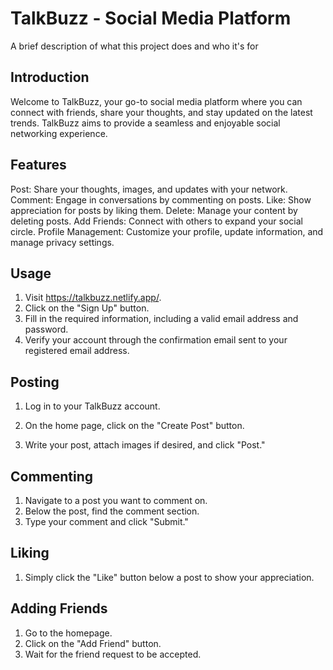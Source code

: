 
# TalkBuzz - Social Media Platform


A brief description of what this project does and who it's for


## Introduction
Welcome to TalkBuzz, your go-to social media platform where you can connect with friends, share your thoughts, and stay updated on the latest trends. TalkBuzz aims to provide a seamless and enjoyable social networking experience.
## Features

Post: Share your thoughts, images, and updates with your network.
Comment: Engage in conversations by commenting on posts.
Like: Show appreciation for posts by liking them.
Delete: Manage your content by deleting posts.
Add Friends: Connect with others to expand your social circle.
Profile Management: Customize your profile, update information, and manage privacy settings.
## Usage

1. Visit https://talkbuzz.netlify.app/.
2. Click on the "Sign Up" button.
3. Fill in the required information, including a valid email address and password.
4. Verify your account through the confirmation email sent to your registered email address.


## Posting
1. Log in to your TalkBuzz account.

2. On the home page, click on the "Create Post" button.

3. Write your post, attach images if desired, and click "Post."
## Commenting

1. Navigate to a post you want to comment on.
2. Below the post, find the comment section.
3. Type your comment and click "Submit."
## Liking
1. Simply click the "Like" button below a post to show your appreciation.
## Adding Friends

1. Go to the homepage.
2. Click on the "Add Friend" button.
3. Wait for the friend request to be accepted.
